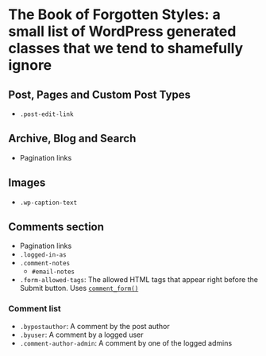 # The Book of Forgotten Styles: a small list of WordPress generated classes that we tend to shamefully ignore

## Post, Pages and Custom Post Types
* `.post-edit-link`

## Archive, Blog and Search
* Pagination links

## Images
* `.wp-caption-text`

## Comments section
* Pagination links
* `.logged-in-as`
* `.comment-notes`
  * `#email-notes` 
* `.form-allowed-tags`: The allowed HTML tags that appear right before the Submit button. Uses [`comment_form()`](https://developer.wordpress.org/reference/functions/comment_form/)


### Comment list
* `.bypostauthor`: A comment by the post author
* `.byuser`: A comment by a logged user
* `.comment-author-admin`: A comment by one of the logged admins
